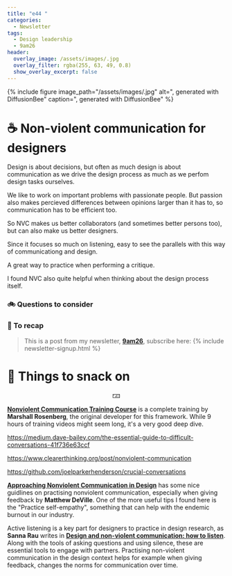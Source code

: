 ```yaml
---
title: "e44 "
categories:
  - Newsletter
tags:
  - Design leadership
  - 9am26
header:
  overlay_image: /assets/images/.jpg
  overlay_filter: rgba(255, 63, 49, 0.8)
  show_overlay_excerpt: false
---
```



{% include figure image_path="/assets/images/.jpg" alt=", generated with DiffusionBee" caption=", generated with DiffusionBee" %}

# ☕ Non-violent communication for designers

Design is about decisions, but often as much design is about communication as we drive the design process as much as we perfom design tasks ourselves.

We like to work on important problems with passionate people. But passion also makes percieved differences between opinions larger than it has to, so communication has to be efficient too.

So NVC makes us better collaborators (and sometimes better persons too), but can also make us better designers.

Since it focuses so much on listening, easy to see the parallels with this way of communicationg and design. 

A great way to practice when performing a critique.


I found NVC also quite helpful when thinking about the design process itself.


### 🚲 Questions to consider

### 🥤 To recap

> This is a post from my newsletter, **[9am26](https://polgarp.com/categories/newsletter/)**, subscribe here:
> {% include newsletter-signup.html %}

# 🍪 Things to snack on

<p style="text-align: center;">🁃</p>

[**Nonviolent Communication Training Course**](https://www.youtube.com/playlist?list=PLPNVcESwoWu4lI9C3bhkYIWB8-dphbzJ3) is a complete training by **Marshall Rosenberg**, the original developer for this framework. While 9 hours of training videos might seem long, it's a very good deep dive.

https://medium.dave-bailey.com/the-essential-guide-to-difficult-conversations-41f736e63ccf

https://www.clearerthinking.org/post/nonviolent-communication

https://github.com/joelparkerhenderson/crucial-conversations

[**Approaching Nonviolent Communication in Design**](https://www.linkedin.com/pulse/approaching-nonviolent-communication-design-matthew-deville/) has some nice guidlines on practising nonviolent communication, especially when giving feedback by **Matthew DeVille**. One of the more useful tips I found here is the "Practice self-empathy", something that can help with the endemic burnout in our industry.

Active listening is a key part for designers to practice in design research, as **Sanna Rau** writes in [**Design and non-violent communication: how to listen**](https://uxdesign.cc/most-good-designers-have-two-ears-and-only-one-mouth-a770d11d164). Along with the tools of asking questions and using silence, these are essential tools to engage with partners. Practising non-violent communication in the design context helps for example when giving feedback, changes the norms for communication over time.
